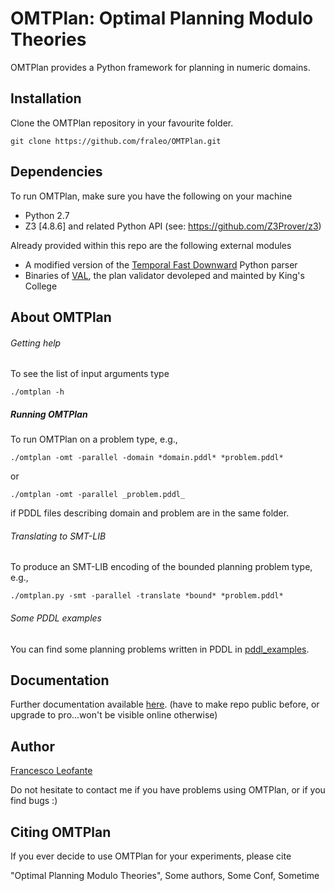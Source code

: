 # OMTPlan: Optimal Planning Modulo Theories

OMTPlan provides a Python framework for planning in numeric domains.


## Installation

Clone the OMTPlan repository in your favourite folder.
	
	git clone https://github.com/fraleo/OMTPlan.git


## Dependencies

To run OMTPlan, make sure you have the following on your machine

* Python 2.7
* Z3 [4.8.6] and related Python API (see: https://github.com/Z3Prover/z3)

Already provided within this repo are the following external modules

* A modified version of the [Temporal Fast Downward](http://gki.informatik.uni-freiburg.de/tools/tfd/) Python parser 
* Binaries of [VAL](https://github.com/KCL-Planning/VAL), the plan validator devoleped and mainted by King's College 


## About OMTPlan


###### Getting help

To see the list of input arguments type

	./omtplan -h


##### Running OMTPlan

To run OMTPlan on a problem type, e.g.,

	./omtplan -omt -parallel -domain *domain.pddl* *problem.pddl*

or

	./omtplan -omt -parallel _problem.pddl_

if PDDL files describing domain and problem are in the same folder.


###### Translating to SMT-LIB
 
To produce an SMT-LIB encoding of the bounded planning problem type, e.g.,

	./omtplan.py -smt -parallel -translate *bound* *problem.pddl* 
 

###### Some PDDL examples

You can find some planning problems written in PDDL in [pddl_examples](/pddl_examples).


## Documentation

Further documentation available [here](https://fraleo.github.io/OMTPlan/).
(have to make repo public before, or upgrade to pro...won't be visible 
online otherwise)


## Author

[Francesco Leofante](https://github.com/fraleo)

Do not hesitate to contact me if you have problems using OMTPlan, or if you find bugs :)


## Citing OMTPlan

If you ever decide to use OMTPlan for your experiments, please cite

"Optimal Planning Modulo Theories", Some authors, Some Conf, Sometime






